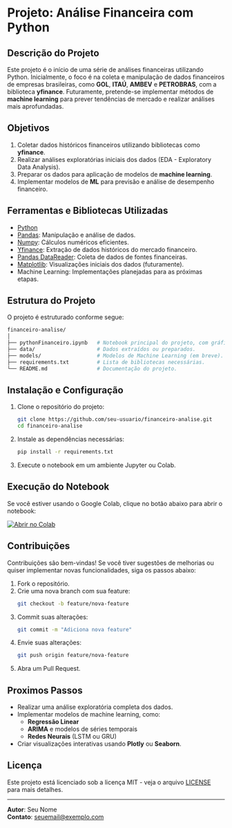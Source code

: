 # Projeto: Análise Financeira com Python

## Descrição do Projeto
Este projeto é o início de uma série de análises financeiras utilizando Python. Inicialmente, o foco é na coleta e manipulação de dados financeiros de empresas brasileiras, como **GOL**, **ITAÚ**, **AMBEV** e **PETROBRAS**, com a biblioteca **yfinance**. Futuramente, pretende-se implementar métodos de **machine learning** para prever tendências de mercado e realizar análises mais aprofundadas.

## Objetivos
1. Coletar dados históricos financeiros utilizando bibliotecas como **yfinance**.
2. Realizar análises exploratórias iniciais dos dados (EDA - Exploratory Data Analysis).
3. Preparar os dados para aplicação de modelos de **machine learning**.
4. Implementar modelos de **ML** para previsão e análise de desempenho financeiro.

## Ferramentas e Bibliotecas Utilizadas
- [Python](https://www.python.org/)
- [Pandas](https://pandas.pydata.org/): Manipulação e análise de dados.
- [Numpy](https://numpy.org/): Cálculos numéricos eficientes.
- [Yfinance](https://pypi.org/project/yfinance/): Extração de dados históricos do mercado financeiro.
- [Pandas DataReader](https://pandas-datareader.readthedocs.io/): Coleta de dados de fontes financeiras.
- [Matplotlib](https://matplotlib.org/): Visualizações iniciais dos dados (futuramente).
- Machine Learning: Implementações planejadas para as próximas etapas.

## Estrutura do Projeto
O projeto é estruturado conforme segue:

```bash
financeiro-analise/
│
├── pythonFinanceiro.ipynb   # Notebook principal do projeto, com gráficos e análises.
├── data/                    # Dados extraídos ou preparados.               
├── models/                  # Modelos de Machine Learning (em breve).
├── requirements.txt         # Lista de bibliotecas necessárias.
└── README.md                # Documentação do projeto.
```

## Instalação e Configuração
1. Clone o repositório do projeto:
   ```bash
   git clone https://github.com/seu-usuario/financeiro-analise.git
   cd financeiro-analise
   ```

2. Instale as dependências necessárias:
   ```bash
   pip install -r requirements.txt
   ```

3. Execute o notebook em um ambiente Jupyter ou Colab.

## Execução do Notebook
Se você estiver usando o Google Colab, clique no botão abaixo para abrir o notebook:

[![Abrir no Colab](https://colab.research.google.com/assets/colab-badge.svg)](https://colab.research.google.com/github/seu-usuario/financeiro-analise/blob/main/pythonFinanceiro.ipynb)

## Contribuições
Contribuições são bem-vindas! Se você tiver sugestões de melhorias ou quiser implementar novas funcionalidades, siga os passos abaixo:
1. Fork o repositório.
2. Crie uma nova branch com sua feature:
   ```bash
   git checkout -b feature/nova-feature
   ```
3. Commit suas alterações:
   ```bash
   git commit -m "Adiciona nova feature"
   ```
4. Envie suas alterações:
   ```bash
   git push origin feature/nova-feature
   ```
5. Abra um Pull Request.

## Proximos Passos
- Realizar uma análise exploratória completa dos dados.
- Implementar modelos de machine learning, como:
  - **Regressão Linear**
  - **ARIMA** e modelos de séries temporais
  - **Redes Neurais** (LSTM ou GRU)
- Criar visualizações interativas usando **Plotly** ou **Seaborn**.

## Licença
Este projeto está licenciado sob a licença MIT - veja o arquivo [LICENSE](LICENSE) para mais detalhes.

---

**Autor**: Seu Nome  
**Contato**: seuemail@exemplo.com

